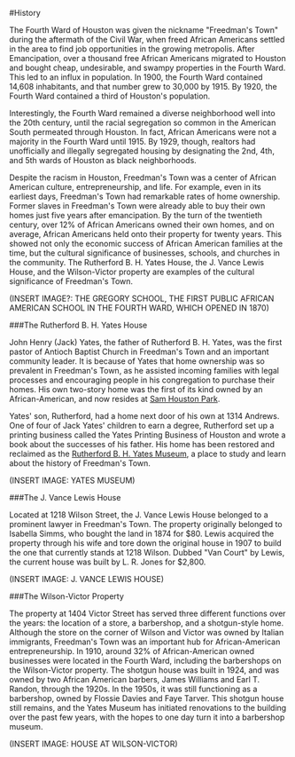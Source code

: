 #History

The Fourth Ward of Houston was given the nickname "Freedman's Town" during the aftermath of the Civil War, when freed African Americans settled in the area to find job opportunities in the growing metropolis. After Emancipation, over a thousand free African Americans migrated to Houston and bought cheap, undesirable, and swampy properties in the Fourth Ward. This led to an influx in population. In 1900, the Fourth Ward contained 14,608 inhabitants, and that number grew to 30,000 by 1915. By 1920, the Fourth Ward contained a third of Houston's population. 

Interestingly, the Fourth Ward remained a diverse neighborhood well into the 20th century, until the racial segregation so common in the American South permeated through Houston. In fact, African Americans were not a majority in the Fourth Ward until 1915. By 1929, though, realtors had unofficially and illegally segregated housing by designating the 2nd, 4th, and 5th wards of Houston as black neighborhoods.

Despite the racism in Houston, Freedman's Town was a center of African American culture, entrepreneurship, and life. For example, even in its earliest days, Freedman's Town had remarkable rates of home ownership. Former slaves in Freedman's Town were already able to buy their own homes just five years after emancipation. By the turn of the twentieth century, over 12% of African Americans owned their own homes, and on average, African Americans held onto their property for twenty years. This showed not only the economic success of African American families at the time, but the cultural significance of businesses, schools, and churches in the community. The Rutherford B. H. Yates House, the J. Vance Lewis House, and the Wilson-Victor property are examples of the cultural significance of Freedman's Town.

(INSERT IMAGE?: THE GREGORY SCHOOL, THE FIRST PUBLIC AFRICAN AMERICAN SCHOOL IN THE FOURTH WARD, WHICH OPENED IN 1870)

###The Rutherford B. H. Yates House

John Henry (Jack) Yates, the father of Rutherford B. H. Yates, was the first pastor of Antioch Baptist Church in Freedman's Town and an important community leader. It is because of Yates that home ownership was so prevalent in Freedman's Town, as he assisted incoming families with legal processes and encouraging people in his congregation to purchase their homes. His own two-story home was the first of its kind owned by an African-American, and now resides at [Sam Houston Park](http://www.heritagesociety.org/yates.html). 

Yates' son, Rutherford, had a home next door of his own at 1314 Andrews. One of four of Jack Yates' children to earn a degree, Rutherford set up a printing business called the Yates Printing Business of Houston and wrote a book about the successes of his father. His home has been restored and reclaimed as the [Rutherford B. H. Yates Museum](http://www.publicarchaeology.org/yates/index.html), a place to study and learn about the history of Freedman's Town.

(INSERT IMAGE: YATES MUSEUM)

###The J. Vance Lewis House

Located at 1218 Wilson Street, the J. Vance Lewis House belonged to a prominent lawyer in Freedman's Town. The property originally belonged to Isabella Simms, who bought the land in 1874 for $80. Lewis acquired the property through his wife and tore down the original house in 1907 to build the one that currently stands at 1218 Wilson. Dubbed "Van Court" by Lewis, the current house was built by L. R. Jones for $2,800. 

(INSERT IMAGE: J. VANCE LEWIS HOUSE)

###The Wilson-Victor Property

The property at 1404 Victor Street has served three different functions over the years: the location of a store, a barbershop, and a shotgun-style home. Although the store on the corner of Wilson and Victor was owned by Italian immigrants, Freedman's Town was an important hub for African-American entrepreneurship. In 1910, around 32% of African-American owned businesses were located in the Fourth Ward, including the barbershops on the Wilson-Victor property. The shotgun house was built in 1924, and was owned by two African American barbers, James Williams and Earl T. Randon, through the 1920s. In the 1950s, it was still functioning as a barbershop, owned by Flossie Davies and Faye Tarver. This shotgun house still remains, and the Yates Museum has initiated renovations to the building over the past few years, with the hopes to one day turn it into a barbershop museum.

(INSERT IMAGE: HOUSE AT WILSON-VICTOR)
